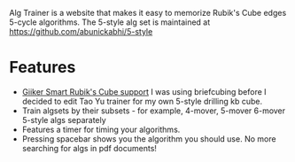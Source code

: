 

Alg Trainer is a website that makes it easy to memorize Rubik's Cube edges 5-cycle algorithms. 
The 5-style alg set is maintained at https://github.com/abunickabhi/5-style
# Features

- [Giiker Smart Rubik's Cube support](https://www.youtube.com/watch?v=fcdIgoqQ5QM&list=PL_8K0Cu-9kKE6m2hlE9_Es-yrnzekyXbF&index=1)
I was using briefcubing before I decided to edit Tao Yu trainer for my own 5-style drilling kb cube.
- Train algsets by their subsets - for example, 4-mover, 5-mover 6-mover 5-style algs separately
- Features a timer for timing your algorithms.
- Pressing spacebar shows you the algorithm you should use. No more searching for algs in pdf documents!

